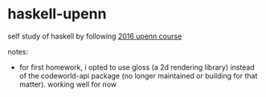 # haskell-upenn


self study of haskell by following [2016 upenn course](https://www.seas.upenn.edu/~cis194/fall16/index.html)

notes:
- for first homework, i opted to use gloss (a 2d rendering library) instead of the codeworld-api package (no longer maintained or building for that matter). working well for now
